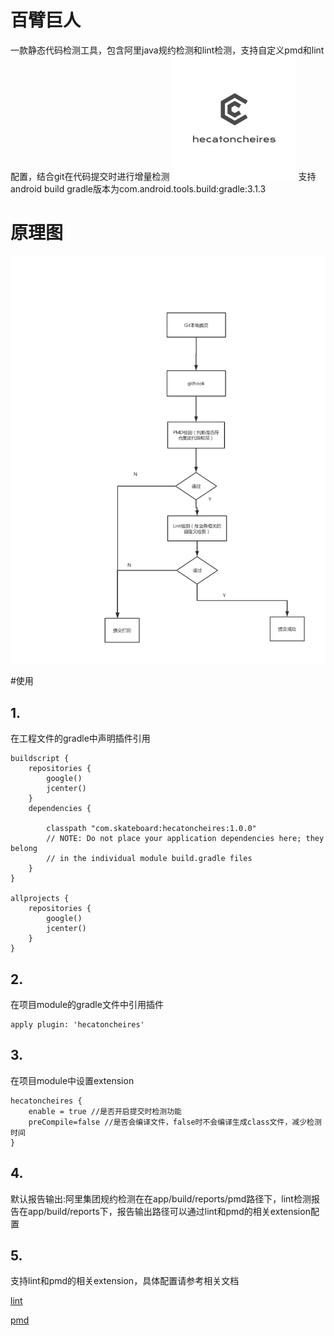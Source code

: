 # 百臂巨人
一款静态代码检测工具，包含阿里java规约检测和lint检测，支持自定义pmd和lint配置，结合git在代码提交时进行增量检测
![image](https://github.com/skateboard1991/hecatoncheires/blob/master/icon.jpeg)
支持android build gradle版本为com.android.tools.build:gradle:3.1.3
# 原理图
![image](https://github.com/skateboard1991/hecatoncheires/blob/master/flow.png)

#使用
## 1.
在工程文件的gradle中声明插件引用

```
buildscript {
    repositories {
        google()
        jcenter()
    }
    dependencies {
        
        classpath "com.skateboard:hecatoncheires:1.0.0"
        // NOTE: Do not place your application dependencies here; they belong
        // in the individual module build.gradle files
    }
}

allprojects {
    repositories {
        google()
        jcenter()
    }
}
```

## 2.
在项目module的gradle文件中引用插件
```
apply plugin: 'hecatoncheires'
```

## 3.
在项目module中设置extension

```
hecatoncheires {
    enable = true //是否开启提交时检测功能
    preCompile=false //是否会编译文件，false时不会编译生成class文件，减少检测时间
}
```
## 4.
默认报告输出:阿里集团规约检测在在app/build/reports/pmd路径下，lint检测报告在app/build/reports下，报告输出路径可以通过lint和pmd的相关extension配置

## 5.
支持lint和pmd的相关extension，具体配置请参考相关文档

[lint](http://google.github.io/android-gradle-dsl/current/com.android.build.gradle.internal.dsl.LintOptions.html#com.android.build.gradle.internal.dsl.LintOptions)

[pmd](https://docs.gradle.org/current/dsl/org.gradle.api.plugins.quality.PmdExtension.html)
